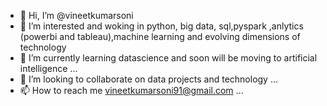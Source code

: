 - 👋 Hi, I’m @vineetkumarsoni
- 👀 I’m interested and woking in python, big data, sql,pyspark ,anlytics (powerbi and tableau),machine learning and evolving  dimensions of technology
- 🌱 I’m currently learning datascience and soon will be moving to artificial intelligence ...
- 💞️ I’m looking to collaborate on data projects and technology ...
- 📫 How to reach me vineetkumarsoni91@gmail.com  ...

<!---
vineetkumarsoni/vineetkumarsoni is a ✨ special ✨ repository because its `README.md` (this file) appears on your GitHub profile.
You can click the Preview link to take a look at your changes.
--->
